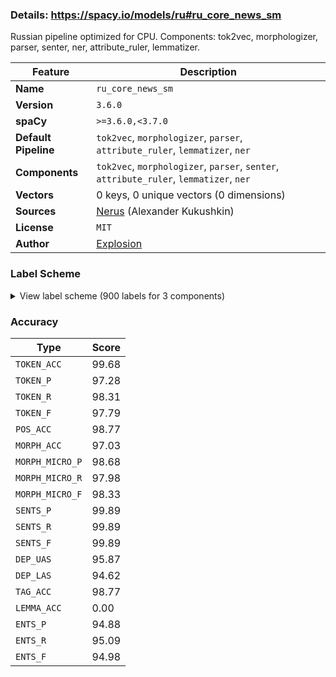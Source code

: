 ### Details: https://spacy.io/models/ru#ru_core_news_sm

Russian pipeline optimized for CPU. Components: tok2vec, morphologizer, parser, senter, ner, attribute_ruler, lemmatizer.

| Feature | Description |
| --- | --- |
| **Name** | `ru_core_news_sm` |
| **Version** | `3.6.0` |
| **spaCy** | `>=3.6.0,<3.7.0` |
| **Default Pipeline** | `tok2vec`, `morphologizer`, `parser`, `attribute_ruler`, `lemmatizer`, `ner` |
| **Components** | `tok2vec`, `morphologizer`, `parser`, `senter`, `attribute_ruler`, `lemmatizer`, `ner` |
| **Vectors** | 0 keys, 0 unique vectors (0 dimensions) |
| **Sources** | [Nerus](https://github.com/natasha/nerus) (Alexander Kukushkin) |
| **License** | `MIT` |
| **Author** | [Explosion](https://explosion.ai) |

### Label Scheme

<details>

<summary>View label scheme (900 labels for 3 components)</summary>

| Component | Labels |
| --- | --- |
| **`morphologizer`** | `Case=Nom\|Degree=Pos\|Number=Plur\|POS=ADJ`, `Animacy=Anim\|Case=Nom\|Gender=Masc\|Number=Plur\|POS=NOUN`, `Aspect=Perf\|Mood=Ind\|Number=Plur\|POS=VERB\|Tense=Past\|VerbForm=Fin\|Voice=Act`, `Animacy=Inan\|Case=Acc\|POS=NUM`, `Animacy=Inan\|Case=Gen\|Gender=Fem\|Number=Plur\|POS=NOUN`, `Case=Gen\|Degree=Pos\|Gender=Masc\|Number=Sing\|POS=ADJ`, `Animacy=Inan\|Case=Gen\|Gender=Masc\|Number=Sing\|POS=NOUN`, `POS=ADP`, `Case=Gen\|Gender=Fem\|Number=Sing\|POS=DET`, `Animacy=Inan\|Case=Gen\|Gender=Fem\|Number=Sing\|POS=NOUN`, `POS=PUNCT`, `Degree=Pos\|POS=ADV`, `Aspect=Imp\|Mood=Ind\|Number=Plur\|POS=VERB\|Tense=Past\|VerbForm=Fin\|Voice=Mid`, `Animacy=Inan\|Case=Nom\|Gender=Masc\|Number=Plur\|POS=NOUN`, `Animacy=Anim\|Case=Gen\|Gender=Masc\|Number=Plur\|POS=NOUN`, `Aspect=Perf\|Case=Gen\|Number=Plur\|POS=VERB\|Tense=Past\|VerbForm=Part\|Voice=Pass`, `Case=Loc\|Degree=Pos\|Number=Plur\|POS=ADJ`, `Animacy=Inan\|Case=Loc\|Gender=Neut\|Number=Plur\|POS=NOUN`, `Animacy=Inan\|Case=Loc\|Gender=Neut\|Number=Sing\|POS=PRON`, `Aspect=Imp\|Mood=Ind\|Number=Sing\|POS=VERB\|Person=Third\|Tense=Pres\|VerbForm=Fin\|Voice=Act`, `Animacy=Inan\|Case=Nom\|Gender=Neut\|Number=Sing\|POS=NOUN`, `Foreign=Yes\|POS=PROPN`, `Case=Loc\|Gender=Fem\|Number=Sing\|POS=NUM`, `Aspect=Imp\|Gender=Neut\|Mood=Ind\|Number=Sing\|POS=VERB\|Tense=Past\|VerbForm=Fin\|Voice=Act`, `Animacy=Anim\|Case=Gen\|Gender=Masc\|Number=Sing\|POS=NOUN`, `Animacy=Inan\|Case=Loc\|Gender=Masc\|Number=Sing\|POS=NOUN`, `POS=NUM`, `Animacy=Inan\|Case=Gen\|Gender=Masc\|Number=Plur\|POS=NOUN`, `Case=Nom\|Gender=Masc\|Number=Sing\|POS=PRON\|Person=Third`, `Aspect=Imp\|Gender=Masc\|Mood=Ind\|Number=Sing\|POS=AUX\|Tense=Past\|VerbForm=Fin\|Voice=Act`, `Animacy=Anim\|Case=Ins\|Gender=Masc\|Number=Sing\|POS=NOUN`, `Animacy=Inan\|Case=Dat\|Gender=Neut\|Number=Sing\|POS=NOUN`, `POS=DET`, `Animacy=Inan\|Case=Nom\|Gender=Fem\|Number=Sing\|POS=NOUN`, `Aspect=Perf\|Gender=Fem\|Mood=Ind\|Number=Sing\|POS=VERB\|Tense=Past\|VerbForm=Fin\|Voice=Act`, `Case=Dat\|Degree=Pos\|Number=Plur\|POS=ADJ`, `Animacy=Inan\|Case=Dat\|Gender=Fem\|Number=Plur\|POS=NOUN`, `Animacy=Inan\|Case=Nom\|Gender=Masc\|Number=Sing\|POS=NOUN`, `Aspect=Perf\|Gender=Masc\|Mood=Ind\|Number=Sing\|POS=VERB\|Tense=Past\|VerbForm=Fin\|Voice=Act`, `POS=SCONJ`, `Animacy=Inan\|Case=Ins\|Gender=Neut\|Number=Sing\|POS=NOUN`, `Case=Acc\|Gender=Neut\|Number=Sing\|POS=PRON\|Person=Third`, `Case=Acc\|POS=NUM`, `Case=Ins\|Degree=Pos\|Number=Plur\|POS=ADJ`, `Animacy=Inan\|Case=Ins\|Gender=Masc\|Number=Plur\|POS=NOUN`, `POS=CCONJ`, `Case=Nom\|POS=NUM`, `Animacy=Inan\|Case=Dat\|Gender=Masc\|Number=Sing\|POS=NOUN`, `Aspect=Perf\|Gender=Masc\|Number=Sing\|POS=VERB\|StyleVariant=Short\|Tense=Past\|VerbForm=Part\|Voice=Pass`, `Case=Nom\|Degree=Pos\|Gender=Masc\|Number=Sing\|POS=ADJ`, `Case=Ins\|Degree=Pos\|Gender=Neut\|Number=Sing\|POS=ADJ`, `Aspect=Imp\|Mood=Ind\|Number=Plur\|POS=VERB\|Person=Third\|Tense=Pres\|VerbForm=Fin\|Voice=Act`, `Case=Nom\|Gender=Masc\|Number=Sing\|POS=DET`, `Aspect=Imp\|Gender=Masc\|Mood=Ind\|Number=Sing\|POS=VERB\|Tense=Past\|VerbForm=Fin\|Voice=Act`, `Case=Acc\|Degree=Pos\|Gender=Fem\|Number=Sing\|POS=ADJ`, `Animacy=Inan\|Case=Acc\|Gender=Fem\|Number=Sing\|POS=NOUN`, `Case=Nom\|Gender=Fem\|Number=Sing\|POS=PRON`, `Aspect=Imp\|Mood=Ind\|Number=Sing\|POS=VERB\|Person=Third\|Tense=Pres\|VerbForm=Fin\|Voice=Mid`, `Case=Ins\|Degree=Pos\|Gender=Fem\|Number=Sing\|POS=ADJ`, `Animacy=Anim\|Case=Nom\|Gender=Fem\|Number=Sing\|POS=NOUN`, `Case=Dat\|Degree=Pos\|Gender=Fem\|Number=Sing\|POS=ADJ`, `Animacy=Inan\|Case=Dat\|Gender=Fem\|Number=Sing\|POS=NOUN`, `Animacy=Inan\|Case=Gen\|Gender=Neut\|Number=Sing\|POS=NOUN`, `Animacy=Inan\|Case=Nom\|Gender=Neut\|Number=Plur\|POS=NOUN`, `Degree=Pos\|Number=Plur\|POS=ADJ\|StyleVariant=Short`, `Aspect=Imp\|Mood=Ind\|Number=Plur\|POS=AUX\|Tense=Past\|VerbForm=Fin\|Voice=Act`, `Aspect=Perf\|POS=VERB\|VerbForm=Inf\|Voice=Act`, `Animacy=Inan\|Case=Acc\|Gender=Neut\|Number=Sing\|POS=PRON`, `Case=Loc\|Degree=Pos\|Gender=Fem\|Number=Sing\|POS=ADJ`, `Animacy=Inan\|Case=Loc\|Gender=Fem\|Number=Sing\|POS=NOUN`, `Animacy=Inan\|Case=Loc\|Gender=Masc\|Number=Plur\|POS=NOUN`, `Case=Gen\|Degree=Pos\|Gender=Fem\|Number=Sing\|POS=ADJ`, `Aspect=Perf\|Number=Plur\|POS=VERB\|StyleVariant=Short\|Tense=Past\|VerbForm=Part\|Voice=Pass`, `Animacy=Anim\|Case=Acc\|Gender=Masc\|POS=NUM`, `Animacy=Anim\|Case=Gen\|Gender=Fem\|Number=Plur\|POS=NOUN`, `Animacy=Anim\|Case=Acc\|Gender=Neut\|Number=Plur\|POS=NOUN`, `Mood=Cnd\|POS=SCONJ`, `Case=Nom\|Number=Plur\|POS=PRON\|Person=Third`, `POS=PART\|Polarity=Neg`, `Aspect=Imp\|POS=VERB\|VerbForm=Inf\|Voice=Mid`, `Animacy=Inan\|Aspect=Perf\|Case=Acc\|Number=Plur\|POS=VERB\|Tense=Past\|VerbForm=Part\|Voice=Pass`, `Animacy=Inan\|Case=Acc\|Gender=Fem\|Number=Plur\|POS=NOUN`, `POS=SPACE`, `Case=Nom\|Number=Plur\|POS=DET`, `Aspect=Imp\|Mood=Ind\|Number=Plur\|POS=VERB\|Tense=Past\|VerbForm=Fin\|Voice=Act`, `Animacy=Anim\|Case=Acc\|Gender=Masc\|Number=Sing\|POS=NOUN`, `Aspect=Imp\|Gender=Neut\|Mood=Ind\|Number=Sing\|POS=VERB\|Tense=Past\|VerbForm=Fin\|Voice=Mid`, `Animacy=Inan\|Case=Acc\|Gender=Masc\|Number=Sing\|POS=NOUN`, `Animacy=Anim\|Case=Acc\|Number=Plur\|POS=PRON`, `Animacy=Inan\|Case=Acc\|Gender=Neut\|Number=Sing\|POS=NOUN`, `Case=Gen\|Degree=Pos\|Gender=Neut\|Number=Sing\|POS=ADJ`, `Animacy=Anim\|Case=Gen\|Gender=Masc\|Number=Sing\|POS=PROPN`, `Animacy=Anim\|Case=Nom\|Gender=Fem\|Number=Sing\|POS=PROPN`, `Aspect=Imp\|Gender=Fem\|Mood=Ind\|Number=Sing\|POS=VERB\|Tense=Past\|VerbForm=Fin\|Voice=Act`, `POS=INTJ`, `Animacy=Inan\|Case=Loc\|Gender=Fem\|Number=Plur\|POS=NOUN`, `Animacy=Inan\|Case=Nom\|Gender=Neut\|Number=Sing\|POS=PRON`, `Aspect=Imp\|Gender=Fem\|Mood=Ind\|Number=Sing\|POS=AUX\|Tense=Past\|VerbForm=Fin\|Voice=Act`, `Case=Nom\|Degree=Pos\|Gender=Fem\|Number=Sing\|POS=ADJ`, `Case=Acc\|Gender=Masc\|Number=Sing\|POS=PRON\|Person=Third`, `Case=Nom\|Number=Plur\|POS=PRON`, `Aspect=Imp\|Gender=Masc\|Mood=Ind\|Number=Sing\|POS=VERB\|Tense=Past\|VerbForm=Fin\|Voice=Mid`, `Aspect=Imp\|Gender=Masc\|Mood=Ind\|Number=Sing\|POS=VERB\|Tense=Past\|VerbForm=Fin\|Voice=Pass`, `Degree=Pos\|Gender=Fem\|Number=Sing\|POS=ADJ\|StyleVariant=Short`, `Case=Gen\|Gender=Masc\|Number=Sing\|POS=PRON\|Person=Third`, `Case=Gen\|POS=PRON`, `Animacy=Inan\|Case=Dat\|Gender=Neut\|Number=Plur\|POS=NOUN`, `Animacy=Anim\|Case=Nom\|Gender=Masc\|Number=Sing\|POS=PROPN`, `Aspect=Imp\|POS=VERB\|VerbForm=Inf\|Voice=Act`, `Animacy=Anim\|Case=Nom\|Gender=Masc\|Number=Sing\|POS=NOUN`, `Case=Acc\|Gender=Fem\|Number=Sing\|POS=PRON\|Person=Third`, `Animacy=Inan\|Case=Acc\|Number=Plur\|POS=DET`, `Case=Nom\|POS=PRON`, `Animacy=Anim\|Case=Ins\|Gender=Masc\|Number=Plur\|POS=NOUN`, `POS=ADJ`, `Case=Loc\|Degree=Pos\|Gender=Masc\|Number=Sing\|POS=ADJ`, `Animacy=Inan\|Case=Gen\|Gender=Fem\|Number=Sing\|POS=PROPN`, `Aspect=Imp\|Mood=Ind\|Number=Sing\|POS=AUX\|Person=Third\|Tense=Pres\|VerbForm=Fin\|Voice=Act`, `Case=Nom\|Gender=Fem\|Number=Sing\|POS=PRON\|Person=Third`, `Case=Ins\|Gender=Masc\|Number=Sing\|POS=DET`, `Animacy=Inan\|Case=Ins\|Gender=Masc\|Number=Sing\|POS=NOUN`, `Aspect=Perf\|Case=Acc\|Gender=Neut\|Number=Sing\|POS=VERB\|Tense=Past\|VerbForm=Part\|Voice=Pass`, `Animacy=Inan\|Case=Loc\|Gender=Neut\|Number=Sing\|POS=NOUN`, `Animacy=Inan\|Case=Gen\|Gender=Masc\|Number=Sing\|POS=PROPN`, `Case=Nom\|Number=Sing\|POS=PRON\|Person=First`, `Aspect=Imp\|Mood=Ind\|Number=Sing\|POS=VERB\|Person=First\|Tense=Pres\|VerbForm=Fin\|Voice=Act`, `Animacy=Inan\|Case=Acc\|Degree=Pos\|Gender=Masc\|Number=Sing\|POS=ADJ`, `Mood=Cnd\|POS=AUX`, `Case=Nom\|Number=Plur\|POS=PRON\|Person=First`, `Case=Gen\|Number=Plur\|POS=DET`, `Animacy=Inan\|Case=Ins\|Gender=Masc\|Number=Sing\|POS=PROPN`, `Aspect=Imp\|Case=Gen\|Gender=Masc\|Number=Sing\|POS=VERB\|Tense=Pres\|VerbForm=Part\|Voice=Act`, `Animacy=Inan\|Case=Ins\|Gender=Neut\|Number=Sing\|POS=PRON`, `Aspect=Perf\|POS=VERB\|VerbForm=Inf\|Voice=Mid`, `Aspect=Perf\|Case=Gen\|Number=Plur\|POS=VERB\|Tense=Past\|VerbForm=Part\|Voice=Act`, `Animacy=Inan\|Case=Acc\|Gender=Masc\|Number=Sing\|POS=PROPN`, `Animacy=Inan\|Case=Acc\|Gender=Neut\|Number=Sing\|POS=DET`, `POS=PART`, `Case=Dat\|Gender=Masc\|Number=Sing\|POS=DET`, `Aspect=Perf\|Mood=Ind\|Number=Plur\|POS=VERB\|Person=Third\|Tense=Fut\|VerbForm=Fin\|Voice=Mid`, `Aspect=Perf\|Gender=Masc\|Mood=Ind\|Number=Sing\|POS=VERB\|Tense=Past\|VerbForm=Fin\|Voice=Mid`, `Case=Nom\|Gender=Masc\|Number=Sing\|POS=NUM`, `Animacy=Anim\|Case=Dat\|Gender=Fem\|Number=Sing\|POS=PROPN`, `Aspect=Perf\|Mood=Ind\|Number=Sing\|POS=VERB\|Person=Third\|Tense=Fut\|VerbForm=Fin\|Voice=Mid`, `Case=Loc\|Gender=Masc\|Number=Sing\|POS=DET`, `Aspect=Perf\|Gender=Neut\|Mood=Ind\|Number=Sing\|POS=VERB\|Tense=Past\|VerbForm=Fin\|Voice=Act`, `Degree=Pos\|Gender=Neut\|Number=Sing\|POS=ADJ\|StyleVariant=Short`, `Animacy=Inan\|Case=Gen\|Gender=Neut\|Number=Plur\|POS=NOUN`, `Animacy=Anim\|Case=Dat\|Gender=Masc\|Number=Sing\|POS=NOUN`, `Case=Nom\|Gender=Neut\|Number=Sing\|POS=PRON\|Person=Third`, `Aspect=Perf\|Gender=Neut\|Number=Sing\|POS=VERB\|StyleVariant=Short\|Tense=Past\|VerbForm=Part\|Voice=Pass`, `Animacy=Inan\|Case=Loc\|Gender=Fem\|Number=Sing\|POS=PROPN`, `Animacy=Inan\|Case=Acc\|Gender=Masc\|Number=Plur\|POS=NOUN`, `Aspect=Perf\|Mood=Ind\|Number=Plur\|POS=VERB\|Person=Third\|Tense=Fut\|VerbForm=Fin\|Voice=Act`, `Aspect=Perf\|Mood=Ind\|Number=Plur\|POS=VERB\|Tense=Past\|VerbForm=Fin\|Voice=Mid`, `Animacy=Inan\|Case=Gen\|Gender=Neut\|Number=Sing\|POS=PRON`, `Aspect=Perf\|Case=Loc\|Gender=Neut\|Number=Sing\|POS=VERB\|Tense=Past\|VerbForm=Part\|Voice=Pass`, `Animacy=Inan\|Case=Loc\|Gender=Neut\|Number=Sing\|POS=PROPN`, `Case=Dat\|Degree=Pos\|Gender=Masc\|Number=Sing\|POS=ADJ`, `Animacy=Inan\|Case=Dat\|Gender=Masc\|Number=Plur\|POS=PROPN`, `Animacy=Inan\|Case=Acc\|Degree=Pos\|Number=Plur\|POS=ADJ`, `Animacy=Inan\|Case=Acc\|Gender=Neut\|Number=Plur\|POS=NOUN`, `Foreign=Yes\|POS=X`, `Animacy=Inan\|Case=Loc\|Gender=Masc\|Number=Sing\|POS=PROPN`, `Aspect=Imp\|POS=VERB\|Tense=Pres\|VerbForm=Conv\|Voice=Act`, `Case=Gen\|Degree=Pos\|Number=Plur\|POS=ADJ`, `Animacy=Inan\|Case=Ins\|Gender=Fem\|Number=Sing\|POS=NOUN`, `Aspect=Imp\|Gender=Neut\|Mood=Ind\|Number=Sing\|POS=AUX\|Tense=Past\|VerbForm=Fin\|Voice=Act`, `Case=Nom\|Degree=Pos\|Gender=Neut\|Number=Sing\|POS=ADJ`, `Aspect=Imp\|Case=Nom\|Number=Plur\|POS=VERB\|Tense=Past\|VerbForm=Part\|Voice=Act`, `Case=Gen\|POS=NUM`, `Animacy=Inan\|Case=Acc\|Gender=Masc\|POS=NUM`, `Aspect=Imp\|Case=Gen\|Number=Plur\|POS=VERB\|Tense=Pres\|VerbForm=Part\|Voice=Act`, `Animacy=Inan\|Case=Ins\|Gender=Fem\|Number=Sing\|POS=PROPN`, `Animacy=Inan\|Case=Ins\|Gender=Neut\|Number=Sing\|POS=PROPN`, `Animacy=Inan\|Case=Nom\|Gender=Fem\|Number=Plur\|POS=NOUN`, `Aspect=Imp\|Mood=Ind\|Number=Sing\|POS=VERB\|Person=Third\|Tense=Pres\|VerbForm=Fin\|Voice=Pass`, `Aspect=Imp\|POS=VERB\|VerbForm=Inf\|Voice=Pass`, `Case=Gen\|Gender=Fem\|Number=Sing\|POS=NUM`, `Case=Ins\|Degree=Pos\|Gender=Masc\|Number=Sing\|POS=ADJ`, `Animacy=Inan\|Case=Acc\|Degree=Pos\|Gender=Neut\|Number=Sing\|POS=ADJ`, `Aspect=Perf\|Mood=Ind\|Number=Sing\|POS=VERB\|Person=Third\|Tense=Fut\|VerbForm=Fin\|Voice=Act`, `Animacy=Inan\|Case=Ins\|Gender=Neut\|Number=Plur\|POS=NOUN`, `Case=Loc\|Gender=Fem\|Number=Sing\|POS=DET`, `Animacy=Inan\|Case=Nom\|Gender=Masc\|Number=Sing\|POS=PROPN`, `Case=Loc\|Gender=Masc\|Number=Sing\|POS=PRON`, `Aspect=Perf\|Gender=Neut\|Mood=Ind\|Number=Sing\|POS=VERB\|Tense=Past\|VerbForm=Fin\|Voice=Mid`, `Animacy=Anim\|Case=Dat\|Gender=Masc\|Number=Plur\|POS=NOUN`, `Animacy=Anim\|Case=Acc\|Gender=Masc\|Number=Plur\|POS=NOUN`, `Animacy=Anim\|Case=Acc\|Gender=Masc\|Number=Sing\|POS=PROPN`, `Animacy=Anim\|Case=Ins\|Gender=Masc\|Number=Sing\|POS=PROPN`, `Aspect=Perf\|Case=Gen\|Gender=Masc\|Number=Sing\|POS=VERB\|Tense=Past\|VerbForm=Part\|Voice=Act`, `Animacy=Inan\|Case=Nom\|Gender=Fem\|Number=Sing\|POS=PROPN`, `Animacy=Inan\|Case=Acc\|Number=Plur\|POS=PRON\|Person=Third`, `Case=Nom\|Gender=Masc\|Number=Sing\|POS=PRON`, `Case=Dat\|POS=PRON`, `Aspect=Imp\|Mood=Ind\|Number=Plur\|POS=VERB\|Person=Third\|Tense=Pres\|VerbForm=Fin\|Voice=Mid`, `Animacy=Inan\|Case=Nom\|Gender=Neut\|Number=Sing\|POS=PROPN`, `Animacy=Inan\|Case=Nom\|Gender=Fem\|Number=Plur\|POS=PROPN`, `Case=Dat\|Gender=Fem\|Number=Sing\|POS=PRON`, `Case=Ins\|Number=Plur\|POS=PRON\|Person=Third`, `Animacy=Inan\|Case=Acc\|Gender=Fem\|Number=Sing\|POS=PROPN`, `Animacy=Inan\|Case=Dat\|Gender=Masc\|Number=Plur\|POS=NOUN`, `Aspect=Perf\|Case=Gen\|Gender=Fem\|Number=Sing\|POS=VERB\|Tense=Past\|VerbForm=Part\|Voice=Pass`, `Aspect=Imp\|POS=AUX\|VerbForm=Inf\|Voice=Act`, `Aspect=Imp\|Mood=Ind\|Number=Plur\|POS=AUX\|Person=Third\|Tense=Pres\|VerbForm=Fin\|Voice=Act`, `Aspect=Imp\|Case=Gen\|Gender=Fem\|Number=Sing\|POS=VERB\|Tense=Pres\|VerbForm=Part\|Voice=Act`, `Aspect=Perf\|Case=Dat\|Number=Plur\|POS=VERB\|Tense=Past\|VerbForm=Part\|Voice=Pass`, `Degree=Pos\|Gender=Masc\|Number=Sing\|POS=ADJ\|StyleVariant=Short`, `Degree=Cmp\|POS=ADV`, `Aspect=Perf\|Case=Loc\|Number=Plur\|POS=VERB\|Tense=Past\|VerbForm=Part\|Voice=Pass`, `Aspect=Imp\|Case=Ins\|Gender=Fem\|Number=Sing\|POS=VERB\|Tense=Pres\|VerbForm=Part\|Voice=Pass`, `Aspect=Perf\|Gender=Fem\|Mood=Ind\|Number=Sing\|POS=VERB\|Tense=Past\|VerbForm=Fin\|Voice=Mid`, `Aspect=Imp\|Gender=Neut\|Mood=Ind\|Number=Sing\|POS=VERB\|Tense=Past\|VerbForm=Fin\|Voice=Pass`, `Aspect=Imp\|Mood=Ind\|Number=Plur\|POS=AUX\|Person=First\|Tense=Pres\|VerbForm=Fin\|Voice=Act`, `Case=Ins\|Number=Plur\|POS=DET`, `Aspect=Perf\|Mood=Ind\|Number=Plur\|POS=VERB\|Person=First\|Tense=Fut\|VerbForm=Fin\|Voice=Act`, `Aspect=Imp\|Case=Acc\|Gender=Fem\|Number=Sing\|POS=VERB\|Tense=Pres\|VerbForm=Part\|Voice=Act`, `Animacy=Inan\|Case=Dat\|Gender=Neut\|Number=Sing\|POS=PRON`, `Case=Loc\|Degree=Pos\|Gender=Neut\|Number=Sing\|POS=ADJ`, `Animacy=Inan\|Case=Gen\|Gender=Fem\|Number=Plur\|POS=PROPN`, `Case=Nom\|Gender=Neut\|Number=Sing\|POS=DET`, `Animacy=Inan\|Case=Gen\|Gender=Neut\|Number=Sing\|POS=PROPN`, `Aspect=Imp\|Case=Nom\|Number=Plur\|POS=VERB\|Tense=Pres\|VerbForm=Part\|Voice=Act`, `Case=Gen\|Gender=Masc\|POS=NUM`, `Animacy=Anim\|Case=Dat\|Gender=Fem\|Number=Sing\|POS=NOUN`, `Aspect=Imp\|Case=Ins\|Gender=Fem\|Number=Sing\|POS=VERB\|Tense=Pres\|VerbForm=Part\|Voice=Act`, `Animacy=Anim\|Case=Ins\|Gender=Fem\|Number=Sing\|POS=NOUN`, `Aspect=Imp\|Case=Nom\|Gender=Fem\|Number=Sing\|POS=VERB\|Tense=Past\|VerbForm=Part\|Voice=Act`, `Aspect=Perf\|Gender=Fem\|Number=Sing\|POS=VERB\|StyleVariant=Short\|Tense=Past\|VerbForm=Part\|Voice=Pass`, `Aspect=Perf\|POS=VERB\|Tense=Past\|VerbForm=Conv\|Voice=Act`, `Aspect=Imp\|Case=Ins\|Gender=Masc\|Number=Sing\|POS=VERB\|Tense=Pres\|VerbForm=Part\|Voice=Pass`, `Case=Loc\|Gender=Neut\|Number=Sing\|POS=DET`, `Animacy=Anim\|Case=Gen\|Gender=Fem\|Number=Sing\|POS=NOUN`, `Animacy=Inan\|Case=Acc\|Gender=Neut\|Number=Sing\|POS=PROPN`, `Aspect=Imp\|Case=Loc\|Gender=Masc\|Number=Sing\|POS=VERB\|Tense=Pres\|VerbForm=Part\|Voice=Act`, `Aspect=Imp\|Case=Dat\|Number=Plur\|POS=VERB\|Tense=Pres\|VerbForm=Part\|Voice=Act`, `Aspect=Perf\|Case=Nom\|Gender=Masc\|Number=Sing\|POS=VERB\|Tense=Past\|VerbForm=Part\|Voice=Pass`, `Aspect=Perf\|Case=Loc\|Gender=Fem\|Number=Sing\|POS=VERB\|Tense=Past\|VerbForm=Part\|Voice=Pass`, `Case=Dat\|Number=Sing\|POS=PRON\|Person=Second`, `Case=Nom\|Gender=Fem\|Number=Sing\|POS=DET`, `POS=ADV`, `Case=Acc\|POS=PRON`, `Animacy=Anim\|Case=Loc\|Gender=Masc\|Number=Sing\|POS=NOUN`, `Case=Ins\|Gender=Masc\|Number=Sing\|POS=NUM`, `Case=Ins\|POS=NUM`, `Aspect=Imp\|Mood=Ind\|Number=Plur\|POS=VERB\|Person=First\|Tense=Pres\|VerbForm=Fin\|Voice=Act`, `Aspect=Perf\|Case=Nom\|Gender=Fem\|Number=Sing\|POS=VERB\|Tense=Past\|VerbForm=Part\|Voice=Pass`, `Animacy=Inan\|Case=Ins\|Gender=Fem\|Number=Plur\|POS=NOUN`, `Case=Gen\|Gender=Masc\|Number=Sing\|POS=DET`, `Aspect=Imp\|Case=Nom\|Gender=Masc\|Number=Sing\|POS=VERB\|Tense=Pres\|VerbForm=Part\|Voice=Act`, `Animacy=Anim\|Case=Acc\|Degree=Pos\|Number=Plur\|POS=ADJ`, `Case=Dat\|Gender=Fem\|Number=Sing\|POS=PRON\|Person=Third`, `Case=Gen\|Gender=Masc\|Number=Sing\|POS=NUM`, `Case=Acc\|Gender=Masc\|Number=Sing\|POS=DET`, `Aspect=Perf\|Case=Ins\|Gender=Fem\|Number=Sing\|POS=VERB\|Tense=Past\|VerbForm=Part\|Voice=Pass`, `Case=Loc\|POS=PRON`, `Animacy=Inan\|Case=Acc\|Degree=Pos\|Number=Plur\|POS=DET`, `Animacy=Inan\|Case=Dat\|Gender=Masc\|Number=Sing\|POS=PROPN`, `Case=Loc\|Gender=Masc\|Number=Sing\|POS=PRON\|Person=Third`, `Animacy=Anim\|Aspect=Perf\|Case=Acc\|Gender=Masc\|Number=Sing\|POS=VERB\|Tense=Past\|VerbForm=Part\|Voice=Pass`, `Case=Loc\|Gender=Fem\|Number=Sing\|POS=PRON`, `Aspect=Perf\|Case=Ins\|Number=Plur\|POS=VERB\|Tense=Past\|VerbForm=Part\|Voice=Pass`, `Animacy=Anim\|Case=Acc\|Degree=Pos\|Gender=Masc\|Number=Sing\|POS=ADJ`, `Aspect=Imp\|Mood=Imp\|Number=Plur\|POS=VERB\|Person=Second\|VerbForm=Fin\|Voice=Act`, `Case=Nom\|Number=Plur\|POS=PRON\|Person=Second`, `Aspect=Perf\|Mood=Ind\|Number=Plur\|POS=VERB\|Person=Second\|Tense=Fut\|VerbForm=Fin\|Voice=Act`, `POS=SYM`, `Degree=Cmp\|POS=ADJ`, `Animacy=Inan\|Case=Dat\|Gender=Fem\|Number=Sing\|POS=PROPN`, `Aspect=Imp\|Case=Nom\|Gender=Masc\|Number=Sing\|POS=VERB\|Tense=Pres\|VerbForm=Part\|Voice=Pass`, `Case=Acc\|Gender=Masc\|POS=NUM`, `Animacy=Inan\|Case=Nom\|Gender=Masc\|Number=Plur\|POS=PROPN`, `Case=Nom\|Gender=Fem\|POS=NUM`, `Animacy=Inan\|Case=Loc\|Gender=Masc\|Number=Plur\|POS=PROPN`, `Animacy=Anim\|Case=Acc\|Gender=Fem\|Number=Sing\|POS=NOUN`, `Animacy=Anim\|Case=Acc\|Gender=Fem\|Number=Sing\|POS=PROPN`, `Aspect=Perf\|Case=Gen\|Gender=Masc\|Number=Sing\|POS=VERB\|Tense=Past\|VerbForm=Part\|Voice=Pass`, `Animacy=Inan\|Case=Gen\|Gender=Masc\|Number=Plur\|POS=PROPN`, `Degree=Pos\|POS=ADJ`, `Case=Ins\|Degree=Sup\|Gender=Fem\|Number=Sing\|POS=ADJ`, `Animacy=Inan\|Case=Ins\|Gender=Masc\|Number=Plur\|POS=PROPN`, `Animacy=Anim\|Case=Dat\|Gender=Masc\|Number=Sing\|POS=PROPN`, `Aspect=Imp\|Mood=Ind\|Number=Plur\|POS=VERB\|Tense=Past\|VerbForm=Fin\|Voice=Pass`, `Aspect=Imp\|Case=Acc\|Gender=Fem\|Number=Sing\|POS=VERB\|Tense=Pres\|VerbForm=Part\|Voice=Pass`, `Case=Gen\|Number=Plur\|POS=PRON\|Person=Third`, `Animacy=Inan\|Case=Acc\|Number=Plur\|POS=PRON`, `Animacy=Anim\|Case=Nom\|Gender=Neut\|Number=Plur\|POS=NOUN`, `Animacy=Anim\|Case=Gen\|Gender=Neut\|Number=Plur\|POS=NOUN`, `Degree=Pos\|Gender=Neut\|Number=Sing\|POS=PUNCT\|StyleVariant=Short`, `Case=Ins\|Degree=Sup\|Gender=Neut\|Number=Sing\|POS=ADJ`, `Aspect=Imp\|Case=Nom\|Gender=Fem\|Number=Sing\|POS=VERB\|Tense=Pres\|VerbForm=Part\|Voice=Pass`, `Animacy=Anim\|Case=Ins\|Gender=Fem\|Number=Plur\|POS=NOUN`, `Animacy=Anim\|Case=Acc\|Gender=Fem\|Number=Plur\|POS=NOUN`, `Case=Dat\|Degree=Pos\|Gender=Neut\|Number=Sing\|POS=ADJ`, `Animacy=Anim\|Case=Nom\|Gender=Fem\|Number=Plur\|POS=NOUN`, `Animacy=Anim\|Case=Dat\|Gender=Fem\|Number=Plur\|POS=NOUN`, `Animacy=Inan\|Case=Nom\|Gender=Neut\|Number=Sing\|POS=SCONJ`, `Case=Loc\|Gender=Neut\|Number=Sing\|POS=PRON`, `Aspect=Imp\|Case=Nom\|Gender=Fem\|Number=Sing\|POS=VERB\|Tense=Pres\|VerbForm=Part\|Voice=Act`, `Aspect=Imp\|Gender=Fem\|Mood=Ind\|Number=Sing\|POS=VERB\|Tense=Past\|VerbForm=Fin\|Voice=Mid`, `Aspect=Imp\|Mood=Ind\|Number=Sing\|POS=VERB\|Person=First\|Tense=Pres\|VerbForm=Fin\|Voice=Mid`, `Case=Dat\|Number=Sing\|POS=PRON\|Person=First`, `Case=Acc\|Gender=Fem\|Number=Sing\|POS=DET`, `Aspect=Imp\|Mood=Ind\|Number=Plur\|POS=VERB\|Person=Second\|Tense=Pres\|VerbForm=Fin\|Voice=Mid`, `POS=NOUN`, `Case=Dat\|Number=Plur\|POS=PRON\|Person=Third`, `Degree=Cmp\|POS=NUM`, `Case=Gen\|Gender=Neut\|Number=Sing\|POS=NUM`, `Aspect=Imp\|Case=Nom\|Number=Plur\|POS=VERB\|Tense=Pres\|VerbForm=Part\|Voice=Pass`, `Case=Loc\|Number=Plur\|POS=DET`, `Aspect=Perf\|Case=Gen\|Gender=Neut\|Number=Sing\|POS=VERB\|Tense=Past\|VerbForm=Part\|Voice=Pass`, `Aspect=Perf\|Case=Nom\|Gender=Neut\|Number=Sing\|POS=VERB\|Tense=Past\|VerbForm=Part\|Voice=Act`, `Case=Dat\|POS=NUM`, `Animacy=Anim\|Aspect=Imp\|Case=Acc\|Number=Plur\|POS=VERB\|Tense=Pres\|VerbForm=Part\|Voice=Act`, `Case=Ins\|Gender=Fem\|Number=Sing\|POS=PRON\|Person=Third`, `Animacy=Anim\|Case=Voc\|Gender=Masc\|Number=Sing\|POS=NOUN`, `Case=Gen\|Gender=Fem\|Number=Sing\|POS=PRON\|Person=Third`, `Case=Nom\|Degree=Pos\|Gender=Fem\|Number=Sing\|POS=NUM`, `Animacy=Anim\|Case=Gen\|Gender=Fem\|Number=Sing\|POS=PROPN`, `Animacy=Anim\|Case=Nom\|Gender=Neut\|Number=Sing\|POS=NOUN`, `Animacy=Inan\|Case=Acc\|Gender=Fem\|POS=NUM`, `Aspect=Perf\|Case=Loc\|Gender=Masc\|Number=Sing\|POS=VERB\|Tense=Past\|VerbForm=Part\|Voice=Act`, `Aspect=Perf\|Case=Acc\|Gender=Fem\|Number=Sing\|POS=VERB\|Tense=Past\|VerbForm=Part\|Voice=Act`, `Animacy=Anim\|Case=Acc\|Gender=Masc\|Number=Sing\|POS=PRON`, `Case=Ins\|Gender=Fem\|Number=Sing\|POS=DET`, `Animacy=Anim\|Case=Gen\|Gender=Masc\|Number=Plur\|POS=PROPN`, `Animacy=Inan\|Case=Par\|Gender=Masc\|Number=Sing\|POS=NOUN`, `Aspect=Imp\|Gender=Fem\|Mood=Ind\|Number=Sing\|POS=VERB\|Tense=Past\|VerbForm=Fin\|Voice=Pass`, `Aspect=Perf\|Case=Nom\|Number=Plur\|POS=VERB\|Tense=Past\|VerbForm=Part\|Voice=Act`, `Case=Gen\|Gender=Masc\|Number=Sing\|POS=PRON`, `Case=Gen\|Number=Plur\|POS=DET\|Person=Third`, `Animacy=Inan\|Case=Dat\|Gender=Neut\|Number=Sing\|POS=PROPN`, `Animacy=Inan\|Case=Gen\|Gender=Masc\|Number=Sing\|POS=ADV`, `Case=Nom\|Gender=Fem\|Number=Sing\|POS=NUM`, `Aspect=Perf\|Case=Loc\|Gender=Masc\|Number=Sing\|POS=VERB\|Tense=Past\|VerbForm=Part\|Voice=Pass`, `Aspect=Imp\|Case=Gen\|Gender=Masc\|Number=Sing\|POS=VERB\|Tense=Pres\|VerbForm=Part\|Voice=Pass`, `Case=Nom\|Gender=Masc\|POS=NUM`, `Aspect=Imp\|Case=Dat\|Gender=Masc\|Number=Sing\|POS=VERB\|Tense=Past\|VerbForm=Part\|Voice=Act`, `Case=Loc\|Gender=Fem\|Number=Sing\|POS=PRON\|Person=Third`, `Animacy=Anim\|Case=Ins\|Gender=Neut\|Number=Plur\|POS=NOUN`, `Animacy=Inan\|Aspect=Perf\|Case=Acc\|Gender=Masc\|Number=Sing\|POS=VERB\|Tense=Past\|VerbForm=Part\|Voice=Act`, `Aspect=Imp\|Case=Nom\|Gender=Masc\|Number=Sing\|POS=VERB\|Tense=Past\|VerbForm=Part\|Voice=Act`, `Aspect=Perf\|Case=Gen\|Gender=Neut\|Number=Sing\|POS=VERB\|Tense=Past\|VerbForm=Part\|Voice=Act`, `Case=Gen\|Gender=Fem\|POS=NUM`, `Animacy=Anim\|Aspect=Imp\|Case=Acc\|Gender=Masc\|Number=Sing\|POS=VERB\|Tense=Pres\|VerbForm=Part\|Voice=Act`, `Aspect=Perf\|Case=Nom\|Gender=Masc\|Number=Sing\|POS=VERB\|Tense=Past\|VerbForm=Part\|Voice=Act`, `POS=ADV\|Polarity=Neg`, `Case=Dat\|Gender=Neut\|Number=Sing\|POS=PRON`, `Aspect=Perf\|Case=Nom\|Number=Plur\|POS=VERB\|Tense=Past\|VerbForm=Part\|Voice=Pass`, `Case=Acc\|Gender=Neut\|POS=NUM`, `Aspect=Imp\|Mood=Imp\|Number=Sing\|POS=VERB\|Person=Second\|VerbForm=Fin\|Voice=Act`, `Case=Gen\|Number=Sing\|POS=PRON\|Person=First`, `Case=Nom\|Gender=Neut\|POS=NUM`, `Case=Gen\|POS=VERB\|Polarity=Neg`, `Aspect=Imp\|Mood=Ind\|Number=Plur\|POS=VERB\|Person=Second\|Tense=Pres\|VerbForm=Fin\|Voice=Act`, `Case=Gen\|Gender=Fem\|Number=Sing\|POS=PRON`, `Aspect=Imp\|Case=Dat\|Gender=Masc\|Number=Sing\|POS=VERB\|Tense=Pres\|VerbForm=Part\|Voice=Act`, `Case=Loc\|Number=Plur\|POS=PRON`, `Case=Loc\|Number=Plur\|POS=PRON\|Person=Third`, `Case=Gen\|Number=Plur\|POS=PRON`, `Aspect=Perf\|Case=Dat\|Number=Plur\|POS=VERB\|Tense=Past\|VerbForm=Part\|Voice=Act`, `Case=Acc\|Gender=Fem\|Number=Sing\|POS=NUM`, `Aspect=Imp\|Case=Dat\|Gender=Fem\|Number=Sing\|POS=VERB\|Tense=Pres\|VerbForm=Part\|Voice=Act`, `Animacy=Inan\|Aspect=Perf\|Case=Acc\|Gender=Masc\|Number=Sing\|POS=VERB\|Tense=Past\|VerbForm=Part\|Voice=Pass`, `POS=CCONJ\|Polarity=Neg`, `Animacy=Inan\|Aspect=Imp\|Case=Acc\|Gender=Masc\|Number=Sing\|POS=VERB\|Tense=Past\|VerbForm=Part\|Voice=Act`, `Aspect=Imp\|Case=Gen\|Number=Plur\|POS=VERB\|Tense=Pres\|VerbForm=Part\|Voice=Pass`, `Case=Ins\|Gender=Masc\|Number=Sing\|POS=PRON\|Person=Third`, `Case=Dat\|Gender=Neut\|Number=Sing\|POS=DET`, `Aspect=Imp\|Gender=Neut\|Mood=Ind\|Number=Sing\|POS=PRON\|Tense=Past\|VerbForm=Fin\|Voice=Act`, `Aspect=Imp\|POS=VERB\|Tense=Pres\|VerbForm=Conv\|Voice=Mid`, `Case=Gen\|Gender=Neut\|Number=Sing\|POS=DET`, `Case=Nom\|Number=Sing\|POS=PRON\|Person=Second`, `Aspect=Imp\|Mood=Ind\|Number=Sing\|POS=VERB\|Person=Second\|Tense=Pres\|VerbForm=Fin\|Voice=Act`, `Animacy=Inan\|Case=Loc\|Gender=Fem\|Number=Plur\|POS=PROPN`, `Aspect=Perf\|Case=Nom\|Gender=Fem\|Number=Sing\|POS=VERB\|Tense=Past\|VerbForm=Part\|Voice=Act`, `Aspect=Imp\|Mood=Ind\|Number=Plur\|POS=VERB\|Person=Third\|Tense=Pres\|VerbForm=Fin\|Voice=Pass`, `Case=Ins\|Gender=Neut\|Number=Sing\|POS=DET`, `Animacy=Anim\|Case=Acc\|POS=NUM`, `Aspect=Imp\|Number=Plur\|POS=VERB\|StyleVariant=Short\|Tense=Past\|VerbForm=Part\|Voice=Pass`, `Aspect=Imp\|Gender=Masc\|Number=Sing\|POS=VERB\|StyleVariant=Short\|Tense=Past\|VerbForm=Part\|Voice=Pass`, `Case=Dat\|Gender=Masc\|Number=Sing\|POS=PRON\|Person=Third`, `Case=Loc\|Gender=Masc\|Number=Sing\|POS=NUM`, `Case=Dat\|Gender=Masc\|Number=Sing\|POS=NUM`, `Aspect=Imp\|Case=Gen\|Gender=Masc\|Number=Sing\|POS=VERB\|Tense=Past\|VerbForm=Part\|Voice=Act`, `Animacy=Anim\|Case=Gen\|Gender=Neut\|Number=Sing\|POS=NOUN`, `Case=Loc\|Degree=Sup\|Gender=Masc\|Number=Sing\|POS=ADJ`, `Case=Gen\|Number=Plur\|POS=PRON\|Person=First`, `Case=Dat\|Number=Plur\|POS=PRON\|Person=First`, `Case=Gen\|Number=Plur\|POS=PRON\|Person=Second`, `Aspect=Perf\|Mood=Imp\|Number=Plur\|POS=VERB\|Person=Second\|VerbForm=Fin\|Voice=Act`, `Aspect=Perf\|Case=Acc\|Gender=Neut\|Number=Sing\|POS=VERB\|Tense=Past\|VerbForm=Part\|Voice=Act`, `Case=Acc\|Number=Sing\|POS=PRON\|Person=First`, `Foreign=Yes\|POS=PUNCT`, `Aspect=Imp\|Mood=Ind\|Number=Sing\|POS=PRON\|Person=Third\|Tense=Pres\|VerbForm=Fin\|Voice=Act`, `Aspect=Imp\|Mood=Ind\|Number=Sing\|POS=AUX\|Person=First\|Tense=Pres\|VerbForm=Fin\|Voice=Act`, `Case=Gen\|Gender=Fem\|Number=Sing\|POS=DET\|Person=Third`, `Case=Dat\|Degree=Sup\|Number=Plur\|POS=ADJ`, `Aspect=Perf\|Case=Acc\|Gender=Fem\|Number=Sing\|POS=VERB\|Tense=Past\|VerbForm=Part\|Voice=Pass`, `Aspect=Perf\|Case=Dat\|Gender=Masc\|Number=Sing\|POS=VERB\|Tense=Past\|VerbForm=Part\|Voice=Pass`, `Case=Loc\|POS=NUM`, `Aspect=Imp\|Mood=Ind\|Number=Plur\|POS=VERB\|Person=First\|Tense=Pres\|VerbForm=Fin\|Voice=Mid`, `Case=Dat\|Number=Plur\|POS=DET`, `Aspect=Imp\|POS=AUX\|Tense=Pres\|VerbForm=Conv\|Voice=Act`, `Aspect=Perf\|Case=Ins\|Gender=Masc\|Number=Sing\|POS=VERB\|Tense=Past\|VerbForm=Part\|Voice=Pass`, `Aspect=Imp\|Case=Nom\|Gender=Neut\|Number=Sing\|POS=VERB\|Tense=Pres\|VerbForm=Part\|Voice=Act`, `Case=Ins\|POS=PRON`, `Case=Ins\|Gender=Neut\|Number=Sing\|POS=PRON`, `Aspect=Perf\|Case=Loc\|Gender=Neut\|Number=Sing\|POS=VERB\|Tense=Past\|VerbForm=Part\|Voice=Act`, `Case=Dat\|Gender=Neut\|Number=Sing\|POS=PRON\|Person=Third`, `Aspect=Imp\|Mood=Imp\|Number=Sing\|POS=VERB\|Person=Second\|VerbForm=Fin\|Voice=Mid`, `Case=Nom\|Gender=Neut\|Number=Sing\|POS=PRON`, `Animacy=Inan\|Aspect=Imp\|Case=Acc\|Gender=Masc\|Number=Sing\|POS=VERB\|Tense=Pres\|VerbForm=Part\|Voice=Act`, `POS=PROPN`, `Aspect=Perf\|Case=Loc\|Gender=Fem\|Number=Sing\|POS=VERB\|Tense=Past\|VerbForm=Part\|Voice=Act`, `Aspect=Imp\|Case=Gen\|Gender=Fem\|Number=Sing\|POS=VERB\|Tense=Pres\|VerbForm=Part\|Voice=Pass`, `Aspect=Perf\|Mood=Ind\|Number=Sing\|POS=VERB\|Person=Second\|Tense=Fut\|VerbForm=Fin\|Voice=Act`, `Case=Gen\|Degree=Sup\|Number=Plur\|POS=ADJ`, `Animacy=Anim\|Case=Ins\|Gender=Fem\|Number=Sing\|POS=PROPN`, `Animacy=Inan\|Case=Ins\|Gender=Fem\|Number=Plur\|POS=PROPN`, `Case=Ins\|Number=Plur\|POS=PRON\|Person=Second`, `Case=Gen\|Gender=Neut\|Number=Sing\|POS=PRON\|Person=Third`, `Animacy=Anim\|Case=Loc\|Gender=Fem\|Number=Sing\|POS=NOUN`, `Aspect=Imp\|Case=Ins\|Gender=Masc\|Number=Sing\|POS=VERB\|Tense=Pres\|VerbForm=Part\|Voice=Act`, `Animacy=Inan\|Aspect=Imp\|Case=Acc\|Number=Plur\|POS=VERB\|Tense=Past\|VerbForm=Part\|Voice=Act`, `Aspect=Imp\|Case=Dat\|Number=Plur\|POS=VERB\|Tense=Pres\|VerbForm=Part\|Voice=Pass`, `Aspect=Imp\|Case=Loc\|Gender=Masc\|Number=Sing\|POS=VERB\|Tense=Pres\|VerbForm=Part\|Voice=Pass`, `Case=Ins\|Number=Sing\|POS=PRON\|Person=First`, `Aspect=Imp\|Case=Acc\|Gender=Neut\|Number=Sing\|POS=VERB\|Tense=Pres\|VerbForm=Part\|Voice=Act`, `Aspect=Imp\|Case=Loc\|Gender=Fem\|Number=Sing\|POS=VERB\|Tense=Pres\|VerbForm=Part\|Voice=Act`, `Case=Loc\|Degree=Pos\|Gender=Masc\|Number=Sing\|POS=DET`, `Case=Gen\|Gender=Masc\|Number=Sing\|POS=DET\|Person=Third`, `Aspect=Imp\|Case=Nom\|Gender=Masc\|Number=Sing\|POS=VERB\|Tense=Past\|VerbForm=Part\|Voice=Pass`, `Aspect=Imp\|Case=Gen\|Number=Plur\|POS=VERB\|Tense=Past\|VerbForm=Part\|Voice=Act`, `Case=Ins\|Gender=Fem\|Number=Sing\|POS=NUM`, `Animacy=Inan\|Case=Gen\|Gender=Fem\|Number=Sing\|POS=PUNCT`, `Animacy=Anim\|Case=Dat\|Gender=Neut\|Number=Plur\|POS=NOUN`, `Aspect=Imp\|Case=Ins\|Number=Plur\|POS=VERB\|Tense=Pres\|VerbForm=Part\|Voice=Act`, `Aspect=Imp\|Case=Loc\|Gender=Neut\|Number=Sing\|POS=VERB\|Tense=Pres\|VerbForm=Part\|Voice=Act`, `Case=Ins\|Gender=Masc\|Number=Sing\|POS=PRON`, `Animacy=Anim\|Aspect=Imp\|Case=Acc\|Gender=Masc\|Number=Sing\|POS=VERB\|Tense=Past\|VerbForm=Part\|Voice=Act`, `Aspect=Perf\|Case=Ins\|Gender=Fem\|Number=Sing\|POS=VERB\|Tense=Past\|VerbForm=Part\|Voice=Act`, `Animacy=Inan\|Case=Acc\|Gender=Masc\|Number=Sing\|POS=PRON`, `Animacy=Inan\|Case=Acc\|Number=Plur\|POS=PRON\|Person=First`, `Animacy=Anim\|Aspect=Perf\|Case=Acc\|Number=Plur\|POS=VERB\|Tense=Past\|VerbForm=Part\|Voice=Act`, `Aspect=Imp\|Case=Gen\|Gender=Fem\|Number=Sing\|POS=VERB\|Tense=Past\|VerbForm=Part\|Voice=Act`, `Animacy=Inan\|Aspect=Imp\|Case=Acc\|Number=Plur\|POS=VERB\|Tense=Pres\|VerbForm=Part\|Voice=Act`, `Animacy=Anim\|Case=Acc\|Gender=Neut\|Number=Sing\|POS=NOUN`, `Case=Ins\|Number=Sing\|POS=PRON\|Person=Second`, `Aspect=Perf\|Case=Dat\|Gender=Masc\|Number=Sing\|POS=VERB\|Tense=Past\|VerbForm=Part\|Voice=Act`, `Case=Dat\|Gender=Fem\|Number=Sing\|POS=DET`, `Animacy=Anim\|Aspect=Perf\|Case=Acc\|Gender=Masc\|Number=Sing\|POS=VERB\|Tense=Past\|VerbForm=Part\|Voice=Act`, `Case=Acc\|Gender=Fem\|Number=Sing\|POS=PRON`, `Aspect=Perf\|Case=Dat\|Gender=Neut\|Number=Sing\|POS=VERB\|Tense=Past\|VerbForm=Part\|Voice=Pass`, `Case=Nom\|Degree=Sup\|Gender=Masc\|Number=Sing\|POS=ADJ`, `Animacy=Inan\|Case=Acc\|Degree=Sup\|Gender=Masc\|Number=Sing\|POS=ADJ`, `Aspect=Imp\|Case=Loc\|Number=Plur\|POS=VERB\|Tense=Pres\|VerbForm=Part\|Voice=Pass`, `Case=Dat\|Number=Plur\|POS=PRON`, `Animacy=Inan\|Case=Ins\|Gender=Neut\|Number=Plur\|POS=PROPN`, `Animacy=Anim\|Case=Loc\|Gender=Masc\|Number=Sing\|POS=PROPN`, `Animacy=Anim\|Case=Gen\|Number=Plur\|POS=DET`, `Aspect=Perf\|Case=Gen\|Gender=Fem\|Number=Sing\|POS=VERB\|Tense=Past\|VerbForm=Part\|Voice=Act`, `Animacy=Inan\|Case=Acc\|Gender=Masc\|Number=Plur\|POS=PROPN`, `Case=Ins\|Degree=Sup\|Number=Plur\|POS=ADJ`, `Case=Ins\|Degree=Pos\|Gender=Fem\|Number=Sing\|POS=DET`, `Case=Dat\|Degree=Sup\|Gender=Masc\|Number=Sing\|POS=ADJ`, `Animacy=Anim\|Case=Nom\|Gender=Masc\|Number=Sing\|POS=ADV`, `Foreign=Yes\|POS=PART`, `Case=Gen\|Gender=Neut\|Number=Sing\|POS=PRON`, `Aspect=Perf\|Mood=Ind\|Number=Sing\|POS=VERB\|Person=First\|Tense=Fut\|VerbForm=Fin\|Voice=Act`, `Case=Gen\|Degree=Sup\|Gender=Masc\|Number=Sing\|POS=ADJ`, `Animacy=Inan\|Aspect=Imp\|Case=Acc\|Number=Plur\|POS=VERB\|Tense=Pres\|VerbForm=Part\|Voice=Pass`, `Animacy=Inan\|Case=Dat\|Gender=Fem\|Number=Plur\|POS=PROPN`, `Case=Nom\|Degree=Pos\|Number=Plur\|POS=DET`, `Case=Loc\|Gender=Fem\|POS=NUM`, `Animacy=Anim\|Case=Acc\|Gender=Masc\|Number=Sing\|POS=DET`, `Aspect=Perf\|POS=VERB\|Tense=Past\|VerbForm=Conv\|Voice=Mid`, `Aspect=Imp\|Case=Loc\|Number=Plur\|POS=VERB\|Tense=Pres\|VerbForm=Part\|Voice=Act`, `Animacy=Inan\|Case=Gen\|Gender=Masc\|Number=Sing\|POS=PUNCT`, `Animacy=Anim\|Case=Loc\|Gender=Fem\|Number=Sing\|POS=PROPN`, `Aspect=Perf\|Case=Ins\|Gender=Masc\|Number=Sing\|POS=VERB\|Tense=Past\|VerbForm=Part\|Voice=Act`, `Case=Acc\|Degree=Pos\|Gender=Fem\|Number=Sing\|POS=DET`, `Aspect=Perf\|Case=Ins\|Number=Plur\|POS=VERB\|Tense=Past\|VerbForm=Part\|Voice=Act`, `Animacy=Inan\|Case=Acc\|Gender=Masc\|Number=Sing\|POS=DET`, `Animacy=Anim\|Aspect=Imp\|Case=Acc\|Number=Plur\|POS=VERB\|Tense=Past\|VerbForm=Part\|Voice=Act`, `Case=Loc\|Gender=Neut\|Number=Sing\|POS=PRON\|Person=Third`, `Case=Acc\|Degree=Pos\|Gender=Fem\|Number=Sing\|POS=PUNCT`, `Aspect=Imp\|Case=Nom\|Gender=Neut\|Number=Sing\|POS=VERB\|Tense=Past\|VerbForm=Part\|Voice=Act`, `Animacy=Anim\|Case=Loc\|Gender=Masc\|Number=Plur\|POS=NOUN`, `Aspect=Perf\|Case=Nom\|Gender=Neut\|Number=Sing\|POS=VERB\|Tense=Past\|VerbForm=Part\|Voice=Pass`, `Animacy=Inan\|Aspect=Perf\|Case=Acc\|Number=Plur\|POS=VERB\|Tense=Past\|VerbForm=Part\|Voice=Act`, `Animacy=Inan\|Case=Ins\|Gender=Fem\|Number=Sing\|POS=ADV`, `Case=Nom\|Degree=Pos\|Gender=Masc\|Number=Sing\|POS=DET`, `Aspect=Imp\|Case=Loc\|Gender=Masc\|Number=Sing\|POS=VERB\|Tense=Past\|VerbForm=Part\|Voice=Act`, `Aspect=Perf\|Mood=Ind\|Number=Plur\|POS=VERB\|Person=First\|Tense=Fut\|VerbForm=Fin\|Voice=Mid`, `Case=Nom\|Degree=Sup\|Number=Plur\|POS=ADJ`, `Aspect=Perf\|Mood=Imp\|Number=Sing\|POS=VERB\|Person=Second\|VerbForm=Fin\|Voice=Act`, `Case=Nom\|Degree=Pos\|Gender=Fem\|Number=Sing\|POS=DET`, `Case=Loc\|Number=Sing\|POS=PRON\|Person=First`, _(truncated: full list in pipeline meta)_ |
| **`parser`** | `ROOT`, `acl`, `acl:relcl`, `advcl`, `advmod`, `amod`, `appos`, `aux`, `aux:pass`, `case`, `cc`, `ccomp`, `compound`, `conj`, `cop`, `csubj`, `csubj:pass`, `dep`, `det`, `discourse`, `expl`, `fixed`, `flat`, `flat:foreign`, `flat:name`, `iobj`, `list`, `mark`, `nmod`, `nsubj`, `nsubj:pass`, `nummod`, `nummod:entity`, `nummod:gov`, `obj`, `obl`, `obl:agent`, `orphan`, `parataxis`, `punct`, `xcomp` |
| **`ner`** | `LOC`, `ORG`, `PER` |

</details>

### Accuracy

| Type | Score |
| --- | --- |
| `TOKEN_ACC` | 99.68 |
| `TOKEN_P` | 97.28 |
| `TOKEN_R` | 98.31 |
| `TOKEN_F` | 97.79 |
| `POS_ACC` | 98.77 |
| `MORPH_ACC` | 97.03 |
| `MORPH_MICRO_P` | 98.68 |
| `MORPH_MICRO_R` | 97.98 |
| `MORPH_MICRO_F` | 98.33 |
| `SENTS_P` | 99.89 |
| `SENTS_R` | 99.89 |
| `SENTS_F` | 99.89 |
| `DEP_UAS` | 95.87 |
| `DEP_LAS` | 94.62 |
| `TAG_ACC` | 98.77 |
| `LEMMA_ACC` | 0.00 |
| `ENTS_P` | 94.88 |
| `ENTS_R` | 95.09 |
| `ENTS_F` | 94.98 |